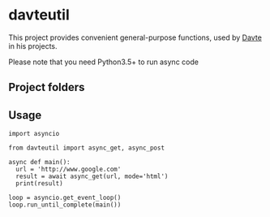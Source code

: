 # davteutil
This project provides convenient general-purpose functions, used by [Davte](t.me/davte) in his projects.

Please note that you need Python3.5+ to run async code

## Project folders

## Usage
```
import asyncio

from davteutil import async_get, async_post

async def main():
  url = 'http://www.google.com'
  result = await async_get(url, mode='html')
  print(result)

loop = asyncio.get_event_loop()
loop.run_until_complete(main())
```

